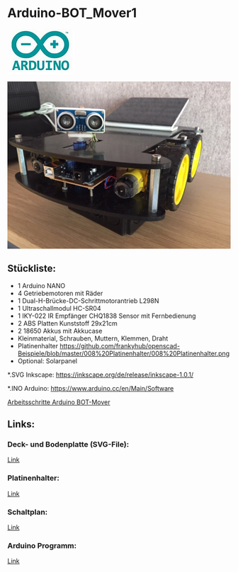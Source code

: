 # Arduino-BOT_Mover1
![ardu](https://github.com/frankyhub/png/blob/master/ardu.png)

![BOT](https://github.com/frankyhub/Arduino-BOT_Mover1/blob/master/Botmov.JPG)

## Stückliste:

- 1 Arduino NANO
- 4 Getriebemotoren mit Räder
- 1 Dual-H-Brücke-DC-Schrittmotorantrieb L298N
- 1 Ultraschallmodul HC-SR04 
- 1 IKY-022 IR Empfänger CHQ1838 Sensor mit Fernbedienung
- 2 ABS Platten Kunststoff 29x21cm
- 2 18650 Akkus mit Akkucase
- Kleinmaterial, Schrauben, Muttern, Klemmen, Draht
- Platinenhalter https://github.com/frankyhub/openscad-Beispiele/blob/master/008%20Platinenhalter/008%20Platinenhalter.png
- Optional: Solarpanel

*.SVG Inkscape: https://inkscape.org/de/release/inkscape-1.0.1/ 

*.INO Arduino: https://www.arduino.cc/en/Main/Software

[Arbeitsschritte Arduino BOT-Mover](https://github.com/frankyhub/Arduino-BOT_Mover1/blob/master/Arbeitsschritte%20Arduino%20Bot.pdf)

## Links:

### Deck- und Bodenplatte (SVG-File):

[Link](https://github.com/frankyhub/Arduino-BOT_Mover1)

### Platinenhalter:

[Link](https://github.com/frankyhub/openscad-Beispiele/tree/master/008%20Platinenhalter)

### Schaltplan:

[Link](https://github.com/frankyhub/Arduino-BOT_Mover1/blob/master/Schaltplan%20Nano%20V2.pdf)

### Arduino Programm:

[Link](https://github.com/frankyhub/Arduino-BOT_Mover1/blob/master/Mover1_V1-ARDUINO_Files.zip)





